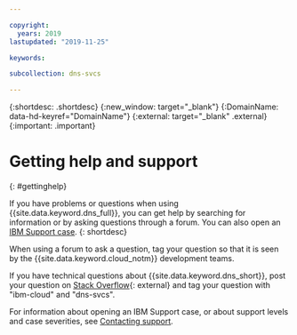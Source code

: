```yaml
---

copyright:
  years: 2019
lastupdated: "2019-11-25"

keywords: 

subcollection: dns-svcs

---
```


{:shortdesc: .shortdesc}
{:new_window: target="_blank"}
{:DomainName: data-hd-keyref="DomainName"}
{:external: target="_blank" .external}
{:important: .important}

# Getting help and support
{: #gettinghelp}

If you have problems or questions when using {{site.data.keyword.dns_full}}, you can get help by searching for information or by asking questions through a forum. You can also open an [IBM Support case](https://cloud.ibm.com/unifiedsupport/supportcenter).
{: shortdesc}

When using a forum to ask a question, tag your question so that it is seen by the {{site.data.keyword.cloud_notm}} development teams.

If you have technical questions about {{site.data.keyword.dns_short}}, post your question on [Stack Overflow](https://stackoverflow.com/search?q=dns-svcs+ibm-cloud){: external} and tag your question with "ibm-cloud" and "dns-svcs".

For information about opening an IBM Support case, or about support levels and case severities, see [Contacting support](/docs/get-support?topic=get-support-using-avatar). 
